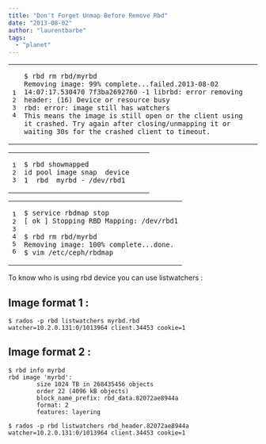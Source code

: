 ```yaml
---
title: "Don't Forget Unmap Before Remove Rbd"
date: "2013-08-02"
author: "laurentbarbe"
tags: 
  - "planet"
---
```


<table><tbody><tr><td class="gutter"><pre class="line-numbers"><span class="line-number">1</span>
<span class="line-number">2</span>
<span class="line-number">3</span>
<span class="line-number">4</span>
</pre></td><td class="code"><pre><code class=""><span class="line">$ rbd rm rbd/myrbd
</span><span class="line">Removing image: 99% complete...failed.2013-08-02 14:07:17.530470 7f3ba2692760 -1 librbd: error removing header: (16) Device or resource busy
</span><span class="line">rbd: error: image still has watchers
</span><span class="line">This means the image is still open or the client using it crashed. Try again after closing/unmapping it or waiting 30s for the crashed client to timeout.</span></code></pre></td></tr></tbody></table>

<table><tbody><tr><td class="gutter"><pre class="line-numbers"><span class="line-number">1</span>
<span class="line-number">2</span>
<span class="line-number">3</span>
</pre></td><td class="code"><pre><code class=""><span class="line">$ rbd showmapped
</span><span class="line">id pool image snap  device    
</span><span class="line">1  rbd  myrbd - /dev/rbd1</span></code></pre></td></tr></tbody></table>

<table><tbody><tr><td class="gutter"><pre class="line-numbers"><span class="line-number">1</span>
<span class="line-number">2</span>
<span class="line-number">3</span>
<span class="line-number">4</span>
<span class="line-number">5</span>
<span class="line-number">6</span>
</pre></td><td class="code"><pre><code class=""><span class="line">$ service rbdmap stop
</span><span class="line">[ ok ] Stopping RBD Mapping: /dev/rbd1
</span><span class="line">
</span><span class="line">$ rbd rm rbd/myrbd
</span><span class="line">Removing image: 100% complete...done.
</span><span class="line">$ vim /etc/ceph/rbdmap </span></code></pre></td></tr></tbody></table>

To know who is using rbd device you can use listwatchers :

## Image format 1 :

```
$ rados -p rbd listwatchers myrbd.rbd
watcher=10.2.0.131:0/1013964 client.34453 cookie=1
```

## Image format 2 :

```
$ rbd info myrbd
rbd image 'myrbd':
        size 1024 TB in 268435456 objects
        order 22 (4096 kB objects)
        block_name_prefix: rbd_data.82072ae8944a
        format: 2
        features: layering

$ rados -p rbd listwatchers rbd_header.82072ae8944a
watcher=10.2.0.131:0/1013964 client.34453 cookie=1
```
